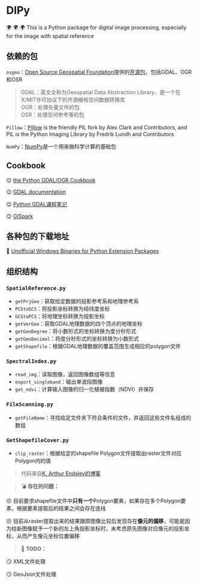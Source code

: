 # DIPy
:earth_africa: :earth_africa: :earth_africa: This is a Python package for digital image processing, especially for the image with spatial reference  

## 依赖的包  

`osgeo`：[Open Source Geospatial Foundation](https://www.osgeo.org/)提供的[开源包](https://github.com/OSGeo)，包括GDAL、OGR和OSR  

   > GDAL：英文全称为Geospatial Data Abstraction Library，是一个在X/MIT许可协议下的开源栅格空间数据转换库  
   > OGR：处理矢量文件的包  
   > OSR：处理空间参考等的包 

`Pillow`：[Pillow](https://github.com/python-pillow/Pillow)  is the friendly PIL fork by Alex Clark and Contributors, and PIL is the Python Imaging Library by Fredrik Lundh and Contributors  

`NumPy`：[NumPy](https://numpy.org/)是一个用来做科学计算的基础包  

## Cookbook  

:wink: [the Python GDAL/OGR Cookbook](https://pcjericks.github.io/py-gdalogr-cookbook/)  

:wink: [GDAL documentation](https://gdal.org/#)  

:wink: [Python GDAL课程笔记](https://www.osgeo.cn/python_gdal_utah_tutorial/index.html)  

:wink: [GISpark](https://gispark.readthedocs.io/zh_CN/latest/index.html)  


## 各种包的下载地址  

:beginner: [Unofficial Windows Binaries for Python Extension Packages](https://www.lfd.uci.edu/~gohlke/pythonlibs/)  

## 组织结构  

###  `SpatialReference.py`  

  * `getPrjGeo`：获取给定数据的投影参考系和地理参考系 
  * `PCStoGCS`：将投影坐标转换为经纬度坐标 
  * `GCStoPCS`：将地理坐标转换为投影坐标
  * `getVerGeo`：获取GDAL地理数据的四个顶点的地理坐标
  * `getGeoDegree`：将小数形式的坐标转换为度分秒形式
  * `getGeoDecimal`：将度分秒形式的坐标转换为小数形式
  * `getShapefile`：根据GDAL地理数据的覆盖范围生成相应的polygon文件
  
### `SpectralIndex.py`  

  * `read_img`：读取图像，返回图像数组等信息
  * `export_singleband`：输出单波段图像
  * `get_ndvi`：计算输入图像的归一化植被指数（NDVI）并保存
  
### `FileScanning.py`  

  * `getFileName`：寻找给定文件夹下符合条件的文件，并返回这些文件名组成的数组

### `GetShapefileCover.py`  

  * `clip_raster`：根据给定的shapefile Polygon文件提取出raster文件对应Polygon内的值  
  > 代码来自[K. Arthur Endsley的博客](http://karthur.org/2015/clipping-rasters-in-python.html)
  
> :bomb: **存在的问题：**  

  :persevere: 目前要求shapefile文件中**只有一个**Polygon要素，如果存在多个Polygon要素，根据要素提取后的结果之间会存在连线  
  
  :persevere: 目前从raster提取出来的结果跟原图像比较后发现存在**像元的偏移**，可能是因为给新图像赋予一个新的左上角投影坐标时，未考虑原先图像对应像元的投影坐标，从而产生像元坐标位置偏移
  
> :bookmark: **TODO：**  

:smirk: XML文件处理  

:smirk: GeoJson文件处理
